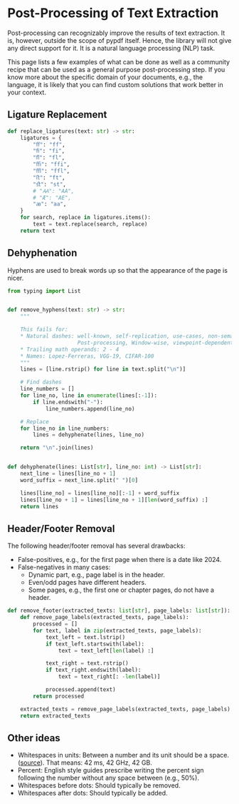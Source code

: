 # Post-Processing of Text Extraction

Post-processing can recognizably improve the results of text extraction. It is,
however, outside the scope of pypdf itself. Hence, the library will not give
any direct support for it. It is a natural language processing (NLP) task.

This page lists a few examples of what can be done as well as a community recipe
that can be used as a general purpose post-processing step. If you know more
about the specific domain of your documents, e.g., the language, it is likely
that you can find custom solutions that work better in your context.

## Ligature Replacement

```python
def replace_ligatures(text: str) -> str:
    ligatures = {
        "ﬀ": "ff",
        "ﬁ": "fi",
        "ﬂ": "fl",
        "ﬃ": "ffi",
        "ﬄ": "ffl",
        "ﬅ": "ft",
        "ﬆ": "st",
        # "Ꜳ": "AA",
        # "Æ": "AE",
        "ꜳ": "aa",
    }
    for search, replace in ligatures.items():
        text = text.replace(search, replace)
    return text
```

## Dehyphenation

Hyphens are used to break words up so that the appearance of the page is nicer.

```python
from typing import List


def remove_hyphens(text: str) -> str:
    """

    This fails for:
    * Natural dashes: well-known, self-replication, use-cases, non-semantic,
                      Post-processing, Window-wise, viewpoint-dependent
    * Trailing math operands: 2 - 4
    * Names: Lopez-Ferreras, VGG-19, CIFAR-100
    """
    lines = [line.rstrip() for line in text.split("\n")]

    # Find dashes
    line_numbers = []
    for line_no, line in enumerate(lines[:-1]):
        if line.endswith("-"):
            line_numbers.append(line_no)

    # Replace
    for line_no in line_numbers:
        lines = dehyphenate(lines, line_no)

    return "\n".join(lines)


def dehyphenate(lines: List[str], line_no: int) -> List[str]:
    next_line = lines[line_no + 1]
    word_suffix = next_line.split(" ")[0]

    lines[line_no] = lines[line_no][:-1] + word_suffix
    lines[line_no + 1] = lines[line_no + 1][len(word_suffix) :]
    return lines
```

## Header/Footer Removal

The following header/footer removal has several drawbacks:

* False-positives, e.g., for the first page when there is a date like 2024.
* False-negatives in many cases:
    * Dynamic part, e.g., page label is in the header.
    * Even/odd pages have different headers.
    * Some pages, e.g., the first one or chapter pages, do not have a header.

```python
def remove_footer(extracted_texts: list[str], page_labels: list[str]):
    def remove_page_labels(extracted_texts, page_labels):
        processed = []
        for text, label in zip(extracted_texts, page_labels):
            text_left = text.lstrip()
            if text_left.startswith(label):
                text = text_left[len(label) :]

            text_right = text.rstrip()
            if text_right.endswith(label):
                text = text_right[: -len(label)]

            processed.append(text)
        return processed

    extracted_texts = remove_page_labels(extracted_texts, page_labels)
    return extracted_texts
```

## Other ideas

* Whitespaces in units: Between a number and its unit should be a space.
  ([source](https://tex.stackexchange.com/questions/20962/should-i-put-a-space-between-a-number-and-its-unit)).
  That means: 42 ms, 42 GHz, 42 GB.
* Percent: English style guides prescribe writing the percent sign following the number without any space between (e.g., 50%).
* Whitespaces before dots: Should typically be removed.
* Whitespaces after dots: Should typically be added.
